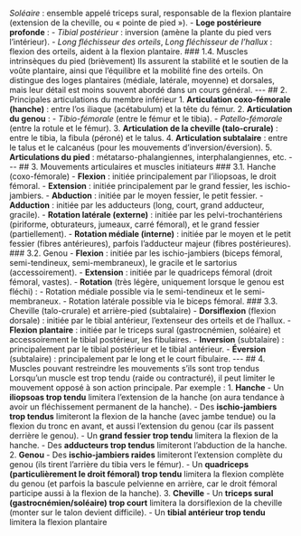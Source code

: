 *Soléaire* : ensemble appelé triceps sural, responsable de la flexion plantaire (extension de la cheville, ou « pointe de pied »). - **Loge postérieure profonde** : - *Tibial postérieur* : inversion (amène la plante du pied vers l’intérieur). - *Long fléchisseur des orteils*, *Long fléchisseur de l’hallux* : flexion des orteils, aident à la flexion plantaire. ### 1.4. Muscles intrinsèques du pied (brièvement) Ils assurent la stabilité et le soutien de la voûte plantaire, ainsi que l’équilibre et la mobilité fine des orteils. On distingue des loges plantaires (médiale, latérale, moyenne) et dorsales, mais leur détail est moins souvent abordé dans un cours général. --- ## 2. Principales articulations du membre inférieur 1. **Articulation coxo-fémorale (hanche)** : entre l’os iliaque (acétabulum) et la tête du fémur. 2. **Articulation du genou** : - *Tibio-fémorale* (entre le fémur et le tibia). - *Patello-fémorale* (entre la rotule et le fémur). 3. **Articulation de la cheville (talo-crurale)** : entre le tibia, la fibula (péroné) et le talus. 4. **Articulation subtalaire** : entre le talus et le calcanéus (pour les mouvements d’inversion/éversion). 5. **Articulations du pied** : métatarso-phalangiennes, interphalangiennes, etc. --- ## 3. Mouvements articulaires et muscles initiateurs ### 3.1. Hanche (coxo-fémorale) - **Flexion** : initiée principalement par l’iliopsoas, le droit fémoral. - **Extension** : initiée principalement par le grand fessier, les ischio-jambiers. - **Abduction** : initiée par le moyen fessier, le petit fessier. - **Adduction** : initiée par les adducteurs (long, court, grand adducteur, gracile). - **Rotation latérale (externe)** : initiée par les pelvi-trochantériens (piriforme, obturateurs, jumeaux, carré fémoral), et le grand fessier (partiellement). - **Rotation médiale (interne)** : initiée par le moyen et le petit fessier (fibres antérieures), parfois l’adducteur majeur (fibres postérieures). ### 3.2. Genou - **Flexion** : initiée par les ischio-jambiers (biceps fémoral, semi-tendineux, semi-membraneux), le gracile et le sartorius (accessoirement). - **Extension** : initiée par le quadriceps fémoral (droit fémoral, vastes). - **Rotation** (très légère, uniquement lorsque le genou est fléchi) : - Rotation médiale possible via le semi-tendineux et le semi-membraneux. - Rotation latérale possible via le biceps fémoral. ### 3.3. Cheville (talo-crurale) et arrière-pied (subtalaire) - **Dorsiflexion** (flexion dorsale) : initiée par le tibial antérieur, l’extenseur des orteils et de l’hallux. - **Flexion plantaire** : initiée par le triceps sural (gastrocnémien, soléaire) et accessoirement le tibial postérieur, les fibulaires. - **Inversion** (subtalaire) : principalement par le tibial postérieur et le tibial antérieur. - **Éversion** (subtalaire) : principalement par le long et le court fibulaire. --- ## 4. Muscles pouvant restreindre les mouvements s’ils sont trop tendus Lorsqu’un muscle est trop tendu (raide ou contracturé), il peut limiter le mouvement opposé à son action principale. Par exemple : 1. **Hanche** - Un **iliopsoas trop tendu** limitera l’extension de la hanche (on aura tendance à avoir un fléchissement permanent de la hanche). - Des **ischio-jambiers trop tendus** limiteront la flexion de la hanche (avec jambe tendue) ou la flexion du tronc en avant, et aussi l’extension du genou (car ils passent derrière le genou). - Un **grand fessier trop tendu** limitera la flexion de la hanche. - Des **adducteurs trop tendus** limiteront l’abduction de la hanche. 2. **Genou** - Des **ischio-jambiers raides** limiteront l’extension complète du genou (ils tirent l’arrière du tibia vers le fémur). - Un **quadriceps (particulièrement le droit fémoral) trop tendu** limitera la flexion complète du genou (et parfois la bascule pelvienne en arrière, car le droit fémoral participe aussi à la flexion de la hanche). 3. **Cheville** - Un **triceps sural (gastrocnémien/soléaire) trop court** limitera la dorsiflexion de la cheville (monter sur le talon devient difficile). - Un **tibial antérieur trop tendu** limitera la flexion plantaire